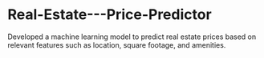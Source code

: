 # Real-Estate---Price-Predictor
Developed a machine learning model to predict real estate prices based on relevant features such as location, square footage, and amenities.
















